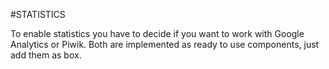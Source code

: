 #STATISTICS

To enable statistics you have to decide if you want to work with Google Analytics or Piwik. 
Both are implemented as ready to use components, just add them as box.